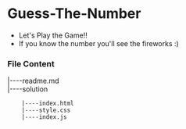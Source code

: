# Guess-The-Number
- Let's Play the Game!!
- If you know the number you'll see the fireworks :)
### File Content

|----readme.md     
|----solution

        |----index.html  
        |----style.css   
        |----index.js
